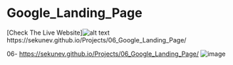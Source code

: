 # Google_Landing_Page

[Check The Live Website]![alt text]([https://images.emojiterra.com/google/android-11/512px/27a1.png](https://github.com/BAVI-BOOP/excursion-website#mobile-application-website:~:text=The%20Live%20Website-,%E2%9E%A1%EF%B8%8F,-Live%20Website))https://sekunev.github.io/Projects/06_Google_Landing_Page/

06- https://sekunev.github.io/Projects/06_Google_Landing_Page/
![image](https://user-images.githubusercontent.com/101554737/184587683-eeeb960c-d3d0-4fe7-b0db-6daea6aa3515.png)
